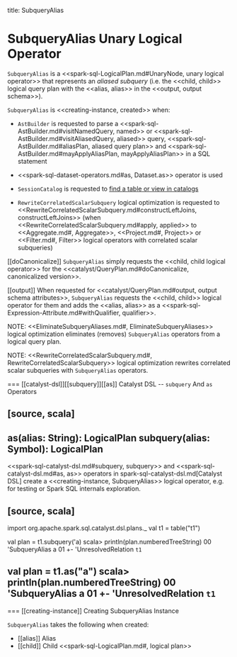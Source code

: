 title: SubqueryAlias

# SubqueryAlias Unary Logical Operator

`SubqueryAlias` is a <<spark-sql-LogicalPlan.md#UnaryNode, unary logical operator>> that represents an *aliased subquery* (i.e. the <<child, child>> logical query plan with the <<alias, alias>> in the <<output, output schema>>).

`SubqueryAlias` is <<creating-instance, created>> when:

* `AstBuilder` is requested to parse a <<spark-sql-AstBuilder.md#visitNamedQuery, named>> or <<spark-sql-AstBuilder.md#visitAliasedQuery, aliased>> query, <<spark-sql-AstBuilder.md#aliasPlan, aliased query plan>> and <<spark-sql-AstBuilder.md#mayApplyAliasPlan, mayApplyAliasPlan>> in a SQL statement

* <<spark-sql-dataset-operators.md#as, Dataset.as>> operator is used

* `SessionCatalog` is requested to [find a table or view in catalogs](../SessionCatalog.md#lookupRelation)

* `RewriteCorrelatedScalarSubquery` logical optimization is requested to <<RewriteCorrelatedScalarSubquery.md#constructLeftJoins, constructLeftJoins>> (when <<RewriteCorrelatedScalarSubquery.md#apply, applied>> to <<Aggregate.md#, Aggregate>>, <<Project.md#, Project>> or <<Filter.md#, Filter>> logical operators with correlated scalar subqueries)

[[doCanonicalize]]
`SubqueryAlias` simply requests the <<child, child logical operator>> for the <<catalyst/QueryPlan.md#doCanonicalize, canonicalized version>>.

[[output]]
When requested for <<catalyst/QueryPlan.md#output, output schema attributes>>, `SubqueryAlias` requests the <<child, child>> logical operator for them and adds the <<alias, alias>> as a <<spark-sql-Expression-Attribute.md#withQualifier, qualifier>>.

NOTE: <<EliminateSubqueryAliases.md#, EliminateSubqueryAliases>> logical optimization eliminates (removes) `SubqueryAlias` operators from a logical query plan.

NOTE: <<RewriteCorrelatedScalarSubquery.md#, RewriteCorrelatedScalarSubquery>> logical optimization rewrites correlated scalar subqueries with `SubqueryAlias` operators.

=== [[catalyst-dsl]][[subquery]][[as]] Catalyst DSL -- `subquery` And `as` Operators

[source, scala]
----
as(alias: String): LogicalPlan
subquery(alias: Symbol): LogicalPlan
----

<<spark-sql-catalyst-dsl.md#subquery, subquery>> and <<spark-sql-catalyst-dsl.md#as, as>> operators in spark-sql-catalyst-dsl.md[Catalyst DSL] create a <<creating-instance, SubqueryAlias>> logical operator, e.g. for testing or Spark SQL internals exploration.

[source, scala]
----
import org.apache.spark.sql.catalyst.dsl.plans._
val t1 = table("t1")

val plan = t1.subquery('a)
scala> println(plan.numberedTreeString)
00 'SubqueryAlias a
01 +- 'UnresolvedRelation `t1`

val plan = t1.as("a")
scala> println(plan.numberedTreeString)
00 'SubqueryAlias a
01 +- 'UnresolvedRelation `t1`
----

=== [[creating-instance]] Creating SubqueryAlias Instance

`SubqueryAlias` takes the following when created:

* [[alias]] Alias
* [[child]] Child <<spark-sql-LogicalPlan.md#, logical plan>>
